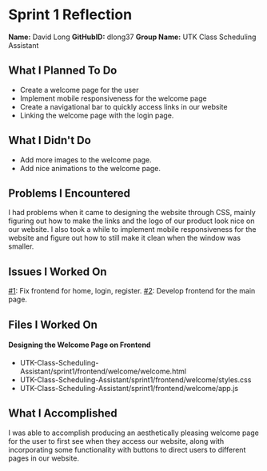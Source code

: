 # Sprint 1 Reflection

**Name:** David Long
**GitHubID:** dlong37
**Group Name:** UTK Class Scheduling Assistant

## What I Planned To Do
* Create a welcome page for the user
* Implement mobile responsiveness for the welcome page
* Create a navigational bar to quickly access links in our website
* Linking the welcome page with the login page.

## What I Didn't Do
* Add more images to the welcome page.
* Add nice animations to the welcome page.

## Problems I Encountered
I had problems when it came to designing the website through CSS, mainly figuring out how to make the links and the logo of our product look nice on our website. I also took a while to implement mobile responsiveness for the website and figure out how to still make it clean when the window was smaller.

## Issues I Worked On
[#1](https://github.com/utk-cs340-fall24/UTK-Class-Scheduling-Assistant/issues/1): Fix frontend for home, login, register.
[#2](https://github.com/utk-cs340-fall24/UTK-Class-Scheduling-Assistant/issues/5): Develop frontend for the main page.

## Files I Worked On
#### Designing the Welcome Page on Frontend
* UTK-Class-Scheduling-Assistant/sprint1/frontend/welcome/welcome.html
* UTK-Class-Scheduling-Assistant/sprint1/frontend/welcome/styles.css
* UTK-Class-Scheduling-Assistant/sprint1/frontend/welcome/app.js

## What I Accomplished
I was able to accomplish producing an aesthetically pleasing welcome page for the user to first see when they access our website, along with incorporating some functionality with buttons to direct users to different pages in our website.